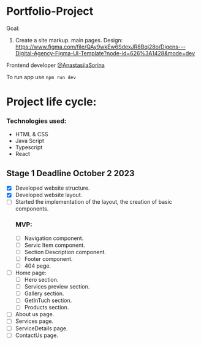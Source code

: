 # Portfolio-Project

Goal:

1. Create a site markup. main pages.
   Design: https://www.figma.com/file/QAy9wkEw6SdexJR8Bqi28o/Digens---Digital-Agency-Figma-UI-Template?node-id=626%3A1428&mode=dev

Frontend developer [@AnastasiiaSorina](https://github.com/AnastasiiaSorina)

To run app use
`npm run dev`

# Project life cycle:

### Technologies used:

- HTML & CSS
- Java Script
- Typescript
- React

## Stage 1 **Deadline October 2 2023**

- [x] Developed website structure.
- [x] Developed website layout.
- [ ] Started the implementation of the layout, the creation of basic components.
  ### MVP:
  - [ ] Navigation component.
  - [ ] Servic Item component.
  - [ ] Section Description component.
  - [ ] Footer component.
  - [ ] 404 pege.
  
- [ ] Home page:
    -  [ ] Hero section.
    -  [ ] Services preview section.
    -  [ ] Gallery section.
    -  [ ] GetInTuch section.
    -  [ ] Products section.
- [ ] About us page.
- [ ] Services page.
- [ ] ServiceDetails page.
- [ ] ContactUs page.
